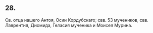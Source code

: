
## 28.

Св. отца нашего Антоя, Осии Кордубскаго; свв. 53 мучеников, свв. Лаврентия, Диомида, Геласия мученика 
и Моисея Мурина.
